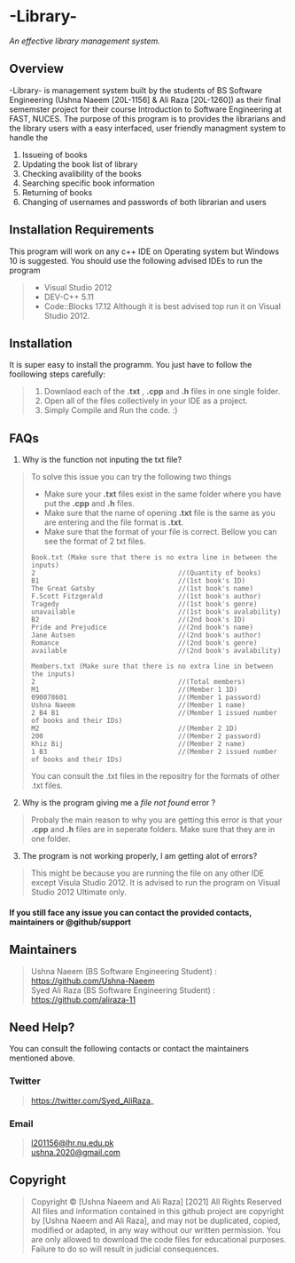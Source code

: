 # **-Library-**  
_An effective library management system._

## Overview
-Library-  is management system built by the students of BS Software Engineering (Ushna Naeem [20L-1156] & Ali Raza [20L-1260]) as their final sememster project for their course Introduction to Software Engineering at FAST, NUCES. The purpose of this program is to provides the librarians and the library users with a easy interfaced, user friendly managment system to handle the   
1. Issueing of books
2. Updating the book list of library 
3. Checking avalibility of the books
4. Searching specific book information
5. Returning  of books
6. Changing of usernames and passwords of both librarian and users
## Installation Requirements
This program will work on any c++ IDE on Operating system but Windows 10 is suggested.  You should use the following advised IDEs to run the program 
> - Visual Studio 2012
> - DEV-C++ 5.11  
> - Code::Blocks 17.12
Although it is best advised top run it on Visual Studio 2012.
## Installation
It is super easy to install the programm. You just have to follow the foollowing steps carefully:  
> 1. Downlaod each of the **.txt** , **.cpp** and **.h** files in one single folder.
> 2. Open all of the files collectively in your IDE as a project.
> 3. Simply Compile and Run the code. :)
## FAQs
1. Why is the function not inputing the txt file?
> To solve this issue you can try the following two things
> - Make sure your **.txt** files exist in the same folder where you have put the **.cpp** and **.h** files.
> - Make sure that the name of opening **.txt** file is the same as you are entering and the file format is **.txt**.
> - Make sure that the format of your file is correct. Bellow you can see the format of 2 txt files.  
> ```
> Book.txt (Make sure that there is no extra line in between the inputs)
> 2                                    //(Quantity of books)
> B1                                   //(1st book's ID)  
> The Great Gatsby                     //(1st book's name)  
> F.Scott Fitzgerald                   //(1st book's author)
> Tragedy                              //(1st book's genre)  
> unavailable                          //(1st book's avalability)  
> B2                                   //(2nd book's ID)  
> Pride and Prejudice                  //(2nd book's name) 
> Jane Autsen                          //(2nd book's author)
> Romance                              //(2nd book's genre)  
> available                            //(2nd book's avalability) 
> ```
> ```
>Members.txt (Make sure that there is no extra line in between the inputs)
> 2                                    //(Total members)
> M1                                   //(Member 1 1D)  
> 090078601                            //(Member 1 password)
> Ushna Naeem                          //(Member 1 name)  
> 2 B4 B1                              //(Member 1 issued number of books and their IDs)
> M2                                   //(Member 2 1D)  
> 200                                  //(Member 2 password)
> Khiz Bij                             //(Member 2 name)
> 1 B3                                 //(Member 2 issued number of books and their IDs)
> ```
> You can consult the .txt files in the repositry for the formats of other .txt files. 
2. Why is the program giving me a _file not found_ error ?
> Probaly the main reason to why you are getting this error is that your **.cpp** and **.h** files are in seperate folders. Make sure that they are in one folder.  
3. The program is not working properly, I am getting alot of errors?
> This might be because you are running the file on any other IDE except Visula Studio 2012. It is advised to run the program on Visual Studio 2012 Ultimate only. 
#### If you still face any issue you can contact the provided contacts,  maintainers or @github/support  
## Maintainers
> Ushna Naeem (BS Software Engineering Student) : https://github.com/Ushna-Naeem  
Syed Ali Raza (BS Software Engineering Student) : https://github.com/aliraza-11
## Need Help?  
You can consult the following contacts or contact the maintainers mentioned above.   
### Twitter  
> https://twitter.com/Syed_AliRaza_
### Email
> l201156@lhr.nu.edu.pk  
> ushna.2020@gmail.com  
## Copyright
> Copyright © [Ushna Naeem and Ali Raza] [2021] All Rights Reserved  
All files and information contained in this github project are copyright by [Ushna Naeem and Ali Raza], and may not be duplicated, copied, modified or adapted, in any way without our written permission. You are only allowed to download the code files for educational purposes. Failure to do so will result in judicial consequences. 
